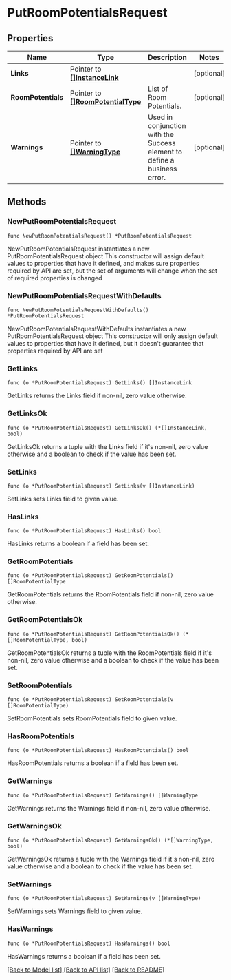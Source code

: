 # PutRoomPotentialsRequest

## Properties

Name | Type | Description | Notes
------------ | ------------- | ------------- | -------------
**Links** | Pointer to [**[]InstanceLink**](InstanceLink.md) |  | [optional] 
**RoomPotentials** | Pointer to [**[]RoomPotentialType**](RoomPotentialType.md) | List of Room Potentials. | [optional] 
**Warnings** | Pointer to [**[]WarningType**](WarningType.md) | Used in conjunction with the Success element to define a business error. | [optional] 

## Methods

### NewPutRoomPotentialsRequest

`func NewPutRoomPotentialsRequest() *PutRoomPotentialsRequest`

NewPutRoomPotentialsRequest instantiates a new PutRoomPotentialsRequest object
This constructor will assign default values to properties that have it defined,
and makes sure properties required by API are set, but the set of arguments
will change when the set of required properties is changed

### NewPutRoomPotentialsRequestWithDefaults

`func NewPutRoomPotentialsRequestWithDefaults() *PutRoomPotentialsRequest`

NewPutRoomPotentialsRequestWithDefaults instantiates a new PutRoomPotentialsRequest object
This constructor will only assign default values to properties that have it defined,
but it doesn't guarantee that properties required by API are set

### GetLinks

`func (o *PutRoomPotentialsRequest) GetLinks() []InstanceLink`

GetLinks returns the Links field if non-nil, zero value otherwise.

### GetLinksOk

`func (o *PutRoomPotentialsRequest) GetLinksOk() (*[]InstanceLink, bool)`

GetLinksOk returns a tuple with the Links field if it's non-nil, zero value otherwise
and a boolean to check if the value has been set.

### SetLinks

`func (o *PutRoomPotentialsRequest) SetLinks(v []InstanceLink)`

SetLinks sets Links field to given value.

### HasLinks

`func (o *PutRoomPotentialsRequest) HasLinks() bool`

HasLinks returns a boolean if a field has been set.

### GetRoomPotentials

`func (o *PutRoomPotentialsRequest) GetRoomPotentials() []RoomPotentialType`

GetRoomPotentials returns the RoomPotentials field if non-nil, zero value otherwise.

### GetRoomPotentialsOk

`func (o *PutRoomPotentialsRequest) GetRoomPotentialsOk() (*[]RoomPotentialType, bool)`

GetRoomPotentialsOk returns a tuple with the RoomPotentials field if it's non-nil, zero value otherwise
and a boolean to check if the value has been set.

### SetRoomPotentials

`func (o *PutRoomPotentialsRequest) SetRoomPotentials(v []RoomPotentialType)`

SetRoomPotentials sets RoomPotentials field to given value.

### HasRoomPotentials

`func (o *PutRoomPotentialsRequest) HasRoomPotentials() bool`

HasRoomPotentials returns a boolean if a field has been set.

### GetWarnings

`func (o *PutRoomPotentialsRequest) GetWarnings() []WarningType`

GetWarnings returns the Warnings field if non-nil, zero value otherwise.

### GetWarningsOk

`func (o *PutRoomPotentialsRequest) GetWarningsOk() (*[]WarningType, bool)`

GetWarningsOk returns a tuple with the Warnings field if it's non-nil, zero value otherwise
and a boolean to check if the value has been set.

### SetWarnings

`func (o *PutRoomPotentialsRequest) SetWarnings(v []WarningType)`

SetWarnings sets Warnings field to given value.

### HasWarnings

`func (o *PutRoomPotentialsRequest) HasWarnings() bool`

HasWarnings returns a boolean if a field has been set.


[[Back to Model list]](../README.md#documentation-for-models) [[Back to API list]](../README.md#documentation-for-api-endpoints) [[Back to README]](../README.md)


